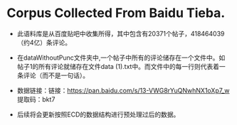 # Corpus Collected From Baidu Tieba.

- 此语料库是从百度贴吧中收集所得，其中包含有20371个帖子，418464039（约4亿）条评论。

- 在dataWithoutPunc文件夹中,一个帖子中所有的评论储存在一个文件中。如帖子1的所有评论就储存在文件data (1).txt中。而文件中的每一行则代表着一条评论（而不是一句话）。
- 数据链接：链接：https://pan.baidu.com/s/13-VWG8rYuQNwhNX1oXp7_w 提取码：bkt7 
- 后续将会更新按照ECD的数据结构进行预处理过后的数据。


